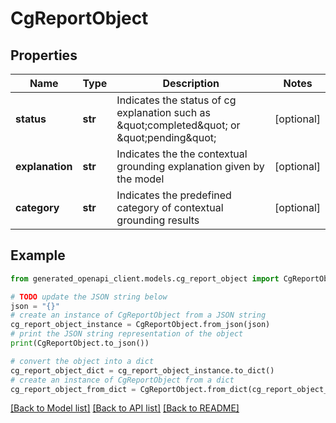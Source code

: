 # CgReportObject


## Properties

Name | Type | Description | Notes
------------ | ------------- | ------------- | -------------
**status** | **str** | Indicates the status of cg explanation such as  \&quot;completed\&quot; or \&quot;pending\&quot; | [optional] 
**explanation** | **str** | Indicates the the contextual grounding explanation given by the model | [optional] 
**category** | **str** | Indicates the predefined category of contextual grounding results | [optional] 

## Example

```python
from generated_openapi_client.models.cg_report_object import CgReportObject

# TODO update the JSON string below
json = "{}"
# create an instance of CgReportObject from a JSON string
cg_report_object_instance = CgReportObject.from_json(json)
# print the JSON string representation of the object
print(CgReportObject.to_json())

# convert the object into a dict
cg_report_object_dict = cg_report_object_instance.to_dict()
# create an instance of CgReportObject from a dict
cg_report_object_from_dict = CgReportObject.from_dict(cg_report_object_dict)
```
[[Back to Model list]](../README.md#documentation-for-models) [[Back to API list]](../README.md#documentation-for-api-endpoints) [[Back to README]](../README.md)


